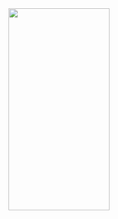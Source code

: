 <img src="https://user-images.githubusercontent.com/43669992/223350492-84355382-acbb-4432-ba54-04fff8bb5915.png" width="200" height="400"/>
